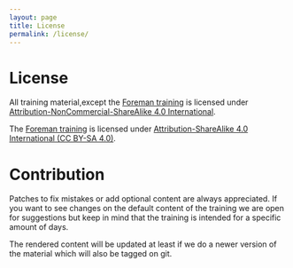 ```yaml
---
layout: page
title: License
permalink: /license/
---
```


# License
All training material,except the [Foreman training](https://netways.github.io/foreman-training/) is licensed under [Attribution-NonCommercial-ShareAlike 4.0 International](https://creativecommons.org/licenses/by-nc-sa/4.0/).

The [Foreman training](https://netways.github.io/foreman-training/) is licensed under [Attribution-ShareAlike 4.0 International (CC BY-SA 4.0)](https://creativecommons.org/licenses/by-sa/4.0/).

# Contribution
Patches to fix mistakes or add optional content are always appreciated. If you want to see changes on the default content of the training we are open for suggestions but keep in mind that the training is intended for a specific amount of days.

The rendered content will be updated at least if we do a newer version of the material which will also be tagged on git.
